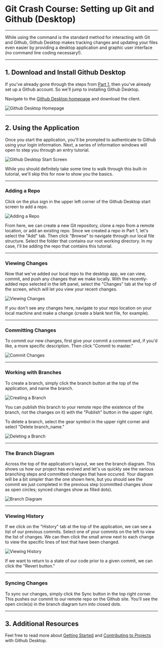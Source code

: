 
# Git Crash Course: Setting up Git and Github (Desktop) 

***

While using the command is the standard method for interacting with Git and Github, Github Desktop makes tracking changes and updating your files even easier by providing a desktop application and graphic user interface (no command line coding necessary!).

***

## 1. Download and Install Github Desktop

If you've already gone through the steps from [Part 1](https://github.com/lukemich47/big-data-spring2017/blob/master/week1/Part1_IntroGitAndGithub.ipynb), then you've already set up a Github account. So we'll jump to installing Github Desktop.

Navigate to the [Github Desktop homepage](https://desktop.github.com/) and download the client.

![Github Desktop Homepage](images/homepage.png "Github Desktop Homepage")

***

## 2. Using the Application

Once you start the application, you'll be prompted to authenticate to Github using your login information. Next, a series of information windows will open to step you through an entry tutorial.

![Github Desktop Start Screen](images/startscreen.png "Github Desktop Start Screen")

While you should definitely take some time to walk through this built-in tutorial, we'll skip this for now to show you the basics.

***

### Adding a Repo

Click on the plus sign in the upper left corner of the Github Desktop start screen to add a repo.

![Adding a Repo](images/addrepo.png "Adding a Repo")

From here, we can create a new Git repository, clone a repo from a remote location, or add an existing repo. Since we created a repo in Part 1, let's select the "Add" tab. Then click "Browse" to navigate through our local file structure. Select the folder that contains our root working directory. In my case, I'll be adding the repo that contains this tutorial.

***

### Viewing Changes

Now that we've added our local repo to the desktop app, we can view, commit, and push any changes that we make locally. With the recently-added repo selected in the left panel, select the "Changes" tab at the top of the screen, which will let you view your recent changes.

![Viewing Changes](images/changes.png "Viewing Changes")

If you don't see any changes here, navigate to your repo location on your local machine and make a change (create a blank text file, for example).

***

### Committing Changes

To commit our new changes, first give your commit a comment and, if you'd like, a more specific description. Then click "Commit to master."

![Commit Changes](images/commit.png "Committing Changes")

***

### Working with Branches

To create a branch, simply click the branch button at the top of the application, and name the branch.

![Creating a Branch](images/newbranch.png "Creating a Branch")

You can publish this branch to your remote repo (the existence of the branch, not the changes on it) with the "Publish" button in the upper right.

To delete a branch, select the gear symbol in the upper right corner and select "Delete branch_name."

![Deleting a Branch](images/deletebranch.png "Deleting a Branch")

***

### The Branch Diagram

Across the top of the application's layout, we see the branch diagram. This shows us how our project has evolved and let's us quickly see the various branching steps and committed changes that have occured. Your diagram will be a bit simpler than the one shown here, but you should see the commit we just completed in the previous step (committed changes show as open circles; synced changes show as filled dots).

![Branch Diagram](images/branchdiagram.png "Branch Diagram")

***

### Viewing History

If we click on the "History" tab at the top of the application, we can see a list of our previous commits. Select one of your commits on the left to view the list of changes. We can then click the small arrow next to each change to view the specific lines of text that have been changed.

![Viewing History](images/history.png "Viewing History")

If we want to return to a state of our code prior to a given commit, we can click the "Revert button."

***

### Syncing Changes

To sync our changes, simply click the Sync button in the top right corner. This pushes our commit to our remote repo on the Github site. You'll see the open circle(s) in the branch diagram turn into closed dots.

***

## 3. Additional Resources

Feel free to read more about [Getting Started](https://help.github.com/desktop/guides/getting-started/) and [Contributing to Projects](https://help.github.com/desktop/guides/contributing/) with Github Desktop.




